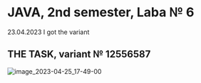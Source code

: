 # JAVA, 2nd semester, Laba № 6

23.04.2023 I got the variant

<!-- ## TODO -->

## THE TASK, variant № 12556587

![image_2023-04-25_17-49-00](https://user-images.githubusercontent.com/76934492/234315269-4ad03efc-3c65-4d9b-b6f8-87ee5b852d54.png)

